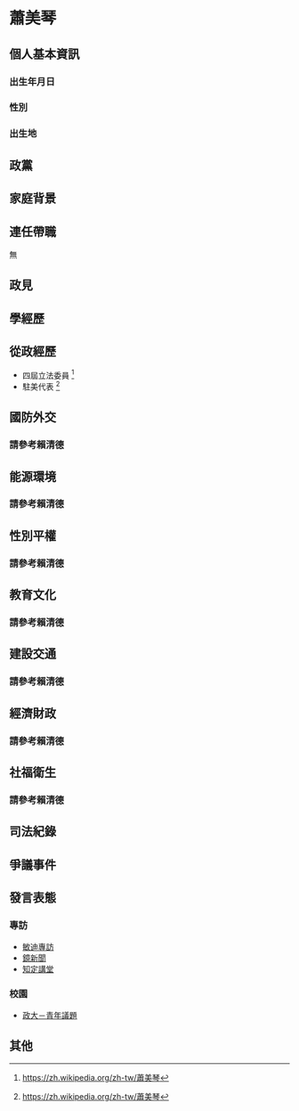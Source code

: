 # 蕭美琴

## 個人基本資訊

### 出生年月日

### 性別

### 出生地

## 政黨

## 家庭背景

## 連任帶職

無

## 政見

## 學經歷

## 從政經歷

- 四屆立法委員 [^1]
- 駐美代表 [^1]

[^1]: https://zh.wikipedia.org/zh-tw/蕭美琴

## 國防外交

### 請參考賴清德

## 能源環境

### 請參考賴清德

## 性別平權

### 請參考賴清德

## 教育文化

### 請參考賴清德

## 建設交通

### 請參考賴清德

## 經濟財政

### 請參考賴清德

## 社福衛生

### 請參考賴清德

## 司法紀錄

## 爭議事件

## 發言表態

### 專訪

- [敏迪專訪](https://www.youtube.com/watch?v=MfbV62jDA0s)
- [鏡新聞](https://www.youtube.com/watch?v=TDkMh__Q3I4)
- [知定講堂](https://www.youtube.com/watch?v=4pKghPwUSaE)

### 校園
- [政大－青年議題](https://www.youtube.com/watch?v=PZvg56-ezlM)

## 其他
